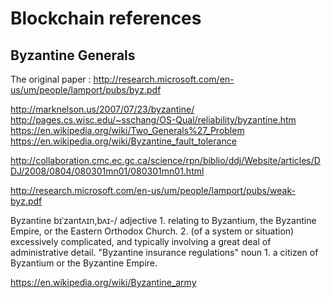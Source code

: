 # Blockchain references

## Byzantine Generals

The original paper : http://research.microsoft.com/en-us/um/people/lamport/pubs/byz.pdf

http://marknelson.us/2007/07/23/byzantine/
http://pages.cs.wisc.edu/~sschang/OS-Qual/reliability/byzantine.htm
https://en.wikipedia.org/wiki/Two_Generals%27_Problem
https://en.wikipedia.org/wiki/Byzantine_fault_tolerance

http://collaboration.cmc.ec.gc.ca/science/rpn/biblio/ddj/Website/articles/DDJ/2008/0804/080301mn01/080301mn01.html

http://research.microsoft.com/en-us/um/people/lamport/pubs/weak-byz.pdf

Byzantine
bɪˈzantʌɪn,bʌɪ-/
adjective
1.
relating to Byzantium, the Byzantine Empire, or the Eastern Orthodox Church.
2.
(of a system or situation) excessively complicated, and typically involving a great deal of administrative detail.
"Byzantine insurance regulations"
noun
1.
a citizen of Byzantium or the Byzantine Empire.

https://en.wikipedia.org/wiki/Byzantine_army
